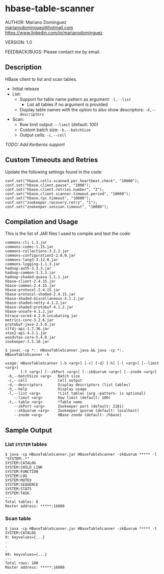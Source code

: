 # hbase-table-scanner

AUTHOR: Mariano Dominguez  
<marianodominguez@hotmail.com>  
https://www.linkedin.com/in/marianodominguez

VERSION: 1.0

FEEDBACK/BUGS: Please contact me by email.

## Description
HBase client to list and scan tables.

- Initial release
- List:
  - Support for table name pattern as argument: `-l,--list`
    - List all tables if no argument is provided 
  - Display table names with the option to also show descriptors: `-d,--descriptors`
- Scan:
  - Row limit output: `--limit` (default: 100)
  - Custom batch size: `-b,--batchSize`
  - Output cells: `-c,--cell`

_TODO: Add Kerberos support_

## Custom Timeouts and Retries
Update the following settings found in the code:
```
conf.set("hbase.cells.scanned.per.heartbeat.check", "10000");
conf.set("hbase.client.pause", "1000");
conf.set("hbase.client.retries.number", "2");
conf.set("hbase.client.scanner.timeout.period", "10000");
conf.set("hbase.rpc.timeout", "10000");
conf.set("zookeeper.recovery.retry", "1");
conf.set("zookeeper.session.timeout", "10000");
```

## Compilation and Usage
This is the list of JAR files I used to compile and test the code:
```
commons-cli-1.3.jar
commons-codec-1.15.jar
commons-collections-3.2.2.jar
commons-configuration2-2.8.0.jar
commons-lang3-3.12.0.jar
commons-logging-1.1.3.jar
hadoop-auth-3.3.3.jar
hadoop-common-3.3.3.jar
hadoop-shaded-guava-1.1.1.jar
hbase-client-2.4.15.jar
hbase-common-2.4.15.jar
hbase-protocol-2.4.15.jar
hbase-protocol-shaded-2.4.15.jar
hbase-shaded-miscellaneous-4.1.2.jar
hbase-shaded-netty-4.1.2.jar
hbase-shaded-protobuf-4.1.2.jar
hbase-unsafe-4.1.2.jar
htrace-core4-4.2.0-incubating.jar
metrics-core-3.2.6.jar
protobuf-java-2.5.0.jar
slf4j-api-1.7.36.jar
stax2-api-4.2.1.jar
woodstox-core-5.4.0.jar
zookeeper-3.5.10.jar
```
```
$ javac -cp *:. HBaseTableScanner.java && java -cp *:. HBaseTableScanner -h

usage: HBaseTableScanner [-b <arg>] [-c] [-d] [-h] [-l <arg>] [--limit <arg>]
       [-t <arg>] [--zkPort <arg>] [--zkQuorum <arg>] [--znode <arg>]
 -b,--batchSize <arg>   Batch size
 -c,--cell              Cell output
 -d,--descriptors       Display descriptors (list tables)
 -h,--help              Display usage
 -l,--list <arg>        *List tables (arg -pattern- is optional)
    --limit <arg>       Row limit (default: 100)
 -t,--table <arg>       *Table name
    --zkPort <arg>      Zookeeper port (default: 2181)
    --zkQuorum <arg>    Zookeeper quorum (default: localhost)
    --znode <arg>       HBase znode (default: /hbase)
```

## Sample Output
### List `SYSTEM` tables
```
$ java -cp HBaseTableScanner.jar HBaseTableScanner -zkQuorum ***** -l "SYSTEM:.*"
SYSTEM:CATALOG
SYSTEM:CHILD_LINK
SYSTEM:FUNCTION
SYSTEM:LOG
SYSTEM:MUTEX
SYSTEM:SEQUENCE
SYSTEM:STATS
SYSTEM:TASK
---
Total tables: 8
Master address: *****:16000
```

### Scan table
```
$ java -cp HBaseTableScanner.jar HBaseTableScanner -zkQuorum ***** -t SYSTEM:CATALOG
0: keyvalues={...}
.
.
.
99: keyvalues={...}
---
Total rows: 100
Master address: *****:16000
```
